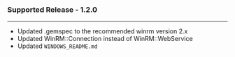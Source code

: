 ### Supported Release - 1.2.0
***

* Updated .gemspec to the recommended winrm version 2.x
* Updated WinRM::Connection instead of WinRM::WebService
* Updated `WINDOWS_README.md`